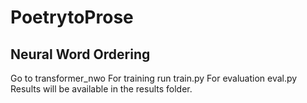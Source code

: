# PoetrytoProse

## Neural Word Ordering

Go to transformer_nwo
For training run train.py
For evaluation eval.py
Results will be available in the results folder.
